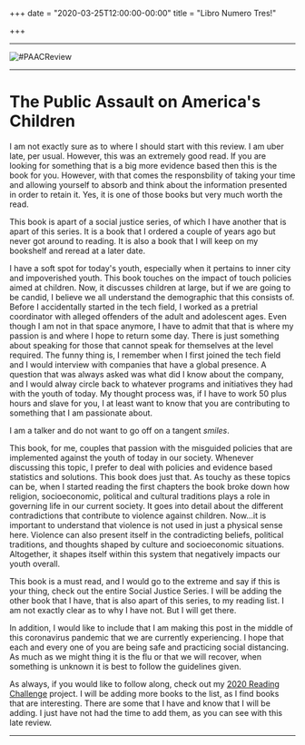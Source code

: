+++
date = "2020-03-25T12:00:00-00:00"
title = "Libro Numero Tres!"

+++

---
![#PAACReview](https://m.media-amazon.com/images/I/41wvITsbvdL.jpg)

---
# The Public Assault on America's Children

I am not exactly sure as to where I should start with this review. I am uber late, per usual. However, this was an extremely good read. If you are looking for something that is a big more evidence based then this is the book for you. However, with that comes the responsbility of taking your time and allowing yourself to absorb and think about the information presented in order to retain it. Yes, it is one of those books but very much worth the read.

This book is apart of a social justice series, of which I have another that is apart of this series. It is a book that I ordered a couple of years ago but never got around to reading. It is also a book that I will keep on my bookshelf and reread at a later date.

I have a soft spot for today's youth, especially when it pertains to inner city and impoverished youth. This book touches on the impact of touch policies aimed at children. Now, it discusses children at large, but if we are going to be candid, I believe we all understand the demographic that this consists of. Before I accidentally started in the tech field, I worked as a pretrial coordinator with alleged offenders of the adult and adolescent ages. Even though I am not in that space anymore, I have to admit that that is where my passion is and where I hope to return some day. There is just something about speaking for those that cannot speak for themselves at the level required. The funny thing is, I remember when I first joined the tech field and I would interview with companies that have a global presence. A question that was always asked was what did I know about the company, and I would alway circle back to whatever programs and initiatives they had with the youth of today. My thought process was, if I have to work 50 plus hours and slave for you, I at least want to know that you are contributing to something that I am passionate about.

I am a talker and do not want to go off on a tangent *smiles*.

This book, for me, couples that passion with the misguided policies that are implemented against the youth of today in our society. Whenever discussing this topic, I prefer to deal with policies and evidence based statistics and solutions. This book does just that. As touchy as these topics can be, when I started reading the first chapters the book broke down how religion, socioeconomic, political and cultural traditions plays a role in governing life in our current society. It goes into detail about the different contradictions that contribute to violence against children. Now...it is important to understand that violence is not used in just a physical sense here. Violence can also present itself in the contradicting beliefs, political traditions, and thoughts shaped by culture and socioeconomic situations. Altogether, it shapes itself within this system that negatively impacts our youth overall.

This book is a must read, and I would go to the extreme and say if this is your thing, check out the entire Social Justice Series. I will be adding the other book that I have, that is also apart of this series, to my reading list. I am not exactly clear as to why I have not. But I will get there.

In addition, I would like to include that I am making this post in the middle of this coronavirus pandemic that we are currently experiencing. I hope that each and every one of you are being safe and practicing social distancing. As much as we might thing it is the flu or that we will recover, when something is unknown it is best to follow the guidelines given.

As always, if you would like to follow along, check out my [2020 Reading Challenge](2020-01-01-reading-list-2020.md) project. I will be adding more books to the list, as I find books that are interesting. There are some that I have and know that I will be adding. I just have not had the time to add them, as you can see with this late review.

---
